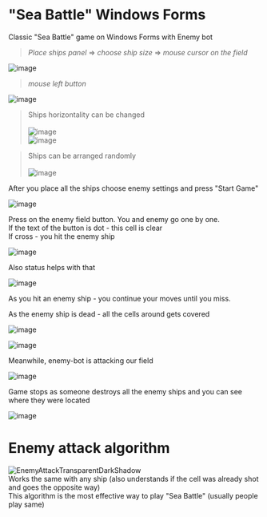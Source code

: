 # "Sea Battle" Windows Forms
Classic "Sea Battle" game on Windows Forms with Enemy bot

> *Place ships panel* => *choose ship size* => *mouse cursor on the field*

![image](https://user-images.githubusercontent.com/111363234/205208661-8c191fac-0f5f-4828-b15f-07611fa2db8e.png)

> *mouse left button*

![image](https://user-images.githubusercontent.com/111363234/205208823-f3327c16-c121-4d5b-8182-6a796878feaf.png)

> Ships horizontality can be changed <br /> <br />
![image](https://user-images.githubusercontent.com/111363234/205208967-d10b8f29-e66f-4c9a-8147-33f61f01f185.png) <br />
![image](https://user-images.githubusercontent.com/111363234/205208984-6e86da1c-7458-46c1-91e2-e99007d69d18.png) <br />

> Ships can be arranged randomly <br /> <br />
![image](https://user-images.githubusercontent.com/111363234/205209269-c927bd74-653e-4f27-93c8-a8092d3621d5.png)

After you place all the ships choose enemy settings and press "Start Game"

![image](https://user-images.githubusercontent.com/111363234/205209496-fa32a483-32c4-4cb7-8076-79a4ef576701.png)

Press on the enemy field button. You and enemy go one by one. <br />
If the text of the button is dot - this cell is clear <br />
If cross - you hit the enemy ship

![image](https://user-images.githubusercontent.com/111363234/205210176-bdb95f8f-42e8-4a2d-93dd-af9b8d8bfff8.png)

Also status helps with that

![image](https://user-images.githubusercontent.com/111363234/205210209-139caa90-2075-4448-ad82-0b44f22a760d.png)

As you hit an enemy ship - you continue your moves until you miss.

As the enemy ship is dead - all the cells around gets covered

![image](https://user-images.githubusercontent.com/111363234/205210360-96f9751d-58a8-4a10-b747-39ba5ceb3ed9.png)

![image](https://user-images.githubusercontent.com/111363234/205210376-eadcc339-4027-41f0-86ab-5496235c537f.png)

Meanwhile, enemy-bot is attacking our field

![image](https://user-images.githubusercontent.com/111363234/205210557-3b03fdf9-acb7-4d98-900c-45030238bc0b.png)

Game stops as someone destroys all the enemy ships and you can see where they were located

![image](https://user-images.githubusercontent.com/111363234/205210651-2c50fc15-1bff-4c64-b8bf-a57bfaf3fc66.png)




# Enemy attack algorithm

![EnemyAttackTransparentDarkShadow](https://user-images.githubusercontent.com/111363234/205208423-ea1800c2-4437-42e5-936c-216f3fc9a110.png) <br />
Works the same with any ship (also understands if the cell was already shot and goes the opposite way) <br />
This algorithm is the most effective way to play "Sea Battle" (usually people play same) <br />
